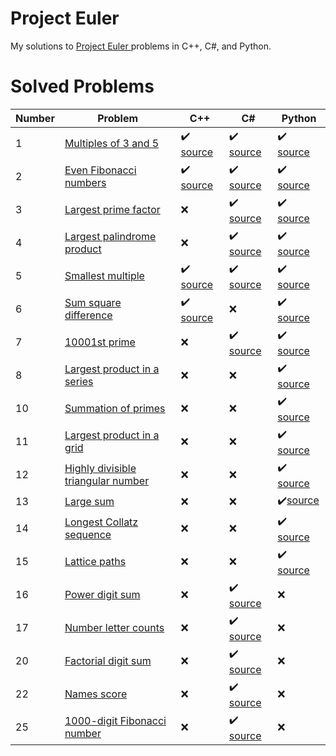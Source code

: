 # Project Euler
My solutions to [Project Euler ](https://projecteuler.net/) problems in C++, C#, and Python.

# Solved Problems
|Number|Problem|C++|C#|Python|
|------|-------|---|--|------|
|1|[Multiples of 3 and 5](https://projecteuler.net/problem=1)|:heavy_check_mark: [source](https://github.com/jamesrm9235/project-euler/blob/master/C++/problem_1.cpp)|:heavy_check_mark: [source](https://github.com/jamesrm9235/project-euler/blob/master/C%23/Miller.ProjectEuler.Solutions/Problem01.cs)|:heavy_check_mark: [source](https://github.com/jamesrm9235/project-euler/blob/master/Python/project_euler/problem_01.py)|
|2|[Even Fibonacci numbers](https://projecteuler.net/problem=2)|:heavy_check_mark: [source](https://github.com/jamesrm9235/project-euler/blob/master/C++/problem_2.cpp)|:heavy_check_mark: [source](https://github.com/jamesrm9235/project-euler/blob/master/C%23/Miller.ProjectEuler.Solutions/Problem02.cs)|:heavy_check_mark: [source](https://github.com/jamesrm9235/project-euler/blob/master/Python/project_euler/problem_02.py)|
|3|[Largest prime factor](https://projecteuler.net/problem=3)|:x:|:heavy_check_mark: [source](https://github.com/jamesrm9235/project-euler/blob/master/C%23/Miller.ProjectEuler.Solutions/Problem03.cs)|:heavy_check_mark: [source](https://github.com/jamesrm9235/project-euler/blob/master/Python/project_euler/problem_03.py)|
|4|[Largest palindrome product](https://projecteuler.net/problem=4)|:x:|:heavy_check_mark: [source](https://github.com/jamesrm9235/project-euler/blob/master/C%23/Miller.ProjectEuler.Solutions/Problem04.cs)|:heavy_check_mark: [source](https://github.com/jamesrm9235/project-euler/blob/master/Python/project_euler/problem_04.py)|
|5|[Smallest multiple](https://projecteuler.net/problem=5)|:heavy_check_mark: [source](https://github.com/jamesrm9235/project-euler/blob/master/C++/problem_5.cpp)|:heavy_check_mark: [source](https://github.com/jamesrm9235/project-euler/blob/master/C%23/Miller.ProjectEuler.Solutions/Problem05.cs)|:heavy_check_mark: [source](https://github.com/jamesrm9235/project-euler/blob/master/Python/project_euler/problem_05.py)|
|6|[Sum square difference](https://projecteuler.net/problem=6)|:heavy_check_mark: [source](https://github.com/jamesrm9235/project-euler/blob/master/C++/problem_6.cpp)|:x:|:heavy_check_mark: [source](https://github.com/jamesrm9235/project-euler/blob/master/Python/project_euler/problem_06.py)|
|7|[10001st prime](https://projecteuler.net/problem=7)|:x:|:heavy_check_mark: [source](https://github.com/jamesrm9235/project-euler/blob/master/C%23/Miller.ProjectEuler.Solutions/Problem07.cs)|:heavy_check_mark: [source](https://github.com/jamesrm9235/project-euler/blob/master/Python/project_euler/problem_07.py)|
|8|[Largest product in a series](https://projecteuler.net/problem=8)|:x:|:x:|:heavy_check_mark: [source](https://github.com/jamesrm9235/project-euler/blob/master/Python/project_euler/problem_08.py)|
|10|[Summation of primes](https://projecteuler.net/problem=10)|:x:|:x:|:heavy_check_mark: [source](https://github.com/jamesrm9235/project-euler/blob/master/Python/project_euler/problem_10.py)|
|11|[Largest product in a grid](https://projecteuler.net/problem=11)|:x:|:x:|:heavy_check_mark: [source](https://github.com/jamesrm9235/project-euler/blob/master/Python/project_euler/problem_11.py)|
|12|[Highly divisible triangular number](https://projecteuler.net/problem=12)|:x:|:x:|:heavy_check_mark: [source](https://github.com/jamesrm9235/project-euler/blob/master/Python/project_euler/problem_12.py)|
|13|[Large sum](https://projecteuler.net/problem=13)|:x:|:x:|:heavy_check_mark:[source](https://github.com/jamesrm9235/project-euler/blob/master/Python/project_euler/problem_13.py)|
|14|[Longest Collatz sequence](https://projecteuler.net/problem=14)|:x:|:x:|:heavy_check_mark: [source](https://github.com/jamesrm9235/project-euler/blob/master/Python/project_euler/problem_14.py)|
|15|[Lattice paths](https://projecteuler.net/problem=15)|:x:|:x:|:heavy_check_mark: [source](https://github.com/jamesrm9235/project-euler/blob/master/Python/project_euler/problem_15.py)|
|16|[Power digit sum](https://projecteuler.net/problem=16)|:x:|:heavy_check_mark: [source](https://github.com/jamesrm9235/project-euler/blob/master/C%23/Miller.ProjectEuler.Solutions/Problem16.cs)|:x:|
|17|[Number letter counts](https://projecteuler.net/problem=17)|:x:|:heavy_check_mark: [source](https://github.com/jamesrm9235/project-euler/blob/master/C%23/Miller.ProjectEuler.Solutions/Problem17.cs)|:x:|
|20|[Factorial digit sum](https://projecteuler.net/problem=20)|:x:|:heavy_check_mark: [source](https://github.com/jamesrm9235/project-euler/blob/master/C%23/Miller.ProjectEuler.Solutions/Problem20.cs)|:x:|
|22|[Names score](https://projecteuler.net/problem=22)|:x:|:heavy_check_mark: [source](https://github.com/jamesrm9235/project-euler/blob/master/C%23/Miller.ProjectEuler.Solutions/Problem22.cs)|:x:|
|25|[1000-digit Fibonacci number](https://projecteuler.net/problem=25)|:x:|:heavy_check_mark: [source](https://github.com/jamesrm9235/project-euler/blob/master/C%23/Miller.ProjectEuler.Solutions/Problem25.cs)|:x:|
